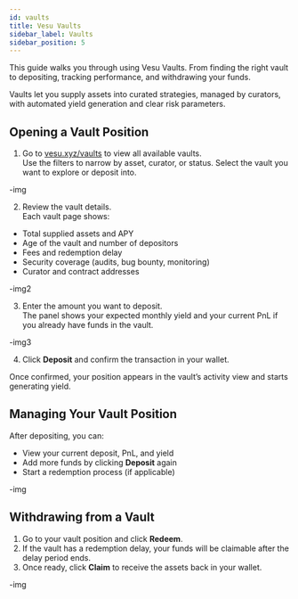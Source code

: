 ```yaml
---
id: vaults
title: Vesu Vaults
sidebar_label: Vaults
sidebar_position: 5
---
```


This guide walks you through using Vesu Vaults. From finding the right vault to depositing, tracking performance, and withdrawing your funds.  

Vaults let you supply assets into curated strategies, managed by curators, with automated yield generation and clear risk parameters.


## Opening a Vault Position

1. Go to [vesu.xyz/vaults](https://vesu.xyz/vaults) to view all available vaults.  
Use the filters to narrow by asset, curator, or status. Select the vault you want to explore or deposit into.  

-img

2. Review the vault details.  
Each vault page shows:
- Total supplied assets and APY  
- Age of the vault and number of depositors  
- Fees and redemption delay  
- Security coverage (audits, bug bounty, monitoring)  
- Curator and contract addresses  

-img2

3. Enter the amount you want to deposit.  
The panel shows your expected monthly yield and your current PnL if you already have funds in the vault.

-img3

4. Click **Deposit** and confirm the transaction in your wallet.  

Once confirmed, your position appears in the vault’s activity view and starts generating yield.  


## Managing Your Vault Position

After depositing, you can:
- View your current deposit, PnL, and yield  
- Add more funds by clicking **Deposit** again  
- Start a redemption process (if applicable)  

-img


## Withdrawing from a Vault

1. Go to your vault position and click **Redeem**.  
2. If the vault has a redemption delay, your funds will be claimable after the delay period ends.  
3. Once ready, click **Claim** to receive the assets back in your wallet.  

-img